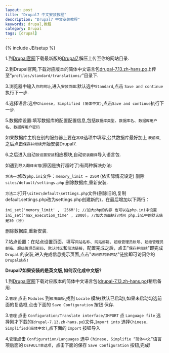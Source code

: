 ```yaml
---
layout: post
title: "Drupal7 中文安装教程"
description: "Drupal7 中文安装教程"
keywords: drupal,教程
category: Drupal
tags: [drupal]
---
```

{% include JB/setup %}

1.到[Drupal官网](http://drupal.org)下载最新版的[Drupal7](http://drupal.org/project/drupal),解压上传至你的网站目录.

2.到Drupal官网,下载对应版本的简体中文语言包[drupal-7.13.zh-hans.po](http://localize.drupal.org/translate/languages/zh-hans)上传至“`profiles/standard/translations/`”目录下.

3.浏览器中输入`你的网址`,进入`安装页面`:默认选中`Standard`,点击 `Save and continue`执行下一步.

4.选择语言:选中`Chinese, Simplified (简体中文)`,点击`Save and continue`执行下一步.

5.数据库设置:填写数据库的配置配置信息,包括`数据库类型`、`数据库名`、`数据库用户名`、`数据库用户密码`

如果数据库主机在别的服务器上要在`高级`选项中填写,公共数据库最好加上 `表前缀`,之后点击`保存并继续`开始安装Drupal7.

6.之后进入自动`按设置安装`相应模块,自动`安装翻译`导入语言包.

如遇到`导入翻译出错`(原因是执行超时了)有两种解决办法:

`方法一`:修改`php.ini`文件：`memory_limit = 256M` (依实际情况设定)
删除 `sites/default/settings.php` 删除数据库,重新安装.

`方法二`:打开`\sites\default\settings.php`文件(删除旧的,复制default.settings.php改为settings.php创建新的)，在最后增加以下两行：

	ini_set('memory_limit' , '256M'); //加大php的内存 也可以在php.ini中设置
	ini_set('max_execution_time' , 2000); //加大页面执行时间 php.ini中的默认值是30 (秒)

删除数据库,重新安装.

7.站点设置：在站点设置页面，填写`网站名称`、`网站邮箱`、`超级管理员帐号`、`超级管理员邮箱`、`超级管理员密码`、`默认时区`和`简洁链接`，配置完成之后，点击"`保存并继续`"即完成 `Drupal` 的安装,进入完成信息提示页面,点击"`访问你的新网站`"链接即可访问你的`Drupal站点!`

**Drupal7如果安装的是英文版,如何汉化成中文版?**

1.到[Drupal官网](http://drupal.org/)下载对应版本的简体中文语言包([drupal-7.13.zh-hans.po](http://localize.drupal.org/translate/languages/zh-hans))稍后备用.

2.`管理` 点击 `Modules` 到`模块面板`,找到 `Locale` 模块(默认已启动),如果未启动勾选前面的复选框,点击下面的 `Save Configuration` 按钮 保存.

3.`管理` 点击 `Configuration/Translate interface/IMPORT` 点 `Language file` 选择刚才下载的(`drupal-7.13.zh-hans.po`)文件,`Import into` 选择`Chinese, Simplified(简体中文)`,点下面的 `Import` 按钮导入

4,`管理`点击 `Configuration/Languages` 选中 `Chinese, Simplifie “简体中文”`语言项后面的 `DEFAULT单选项`，点击下面的保存 `Save Configuration` 按钮,完成!
